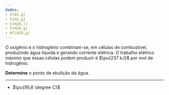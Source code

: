 ```yaml
---
dados:
- S(O2,g)
- S(H2,g)
- S(H2O,l)
- S(H2O,g)
- Hf(H2O,g)
---
```


O oxigênio e o hidrogênio combinam-se, em células de combustível, produzindo água líquida e gerando corrente elétrica. O trabalho elétrico máximo que essas células podem produzir é $\pu{237 kJ}$ por mol de hidrogênio.

**Determine** o ponto de ebulição da água.

---

- $\pu{95,6 \degree C}$